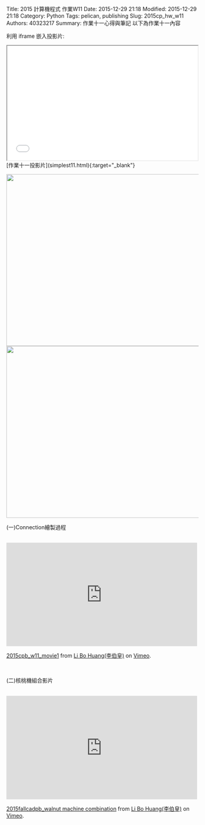 Title: 2015 計算機程式 作業W11
Date: 2015-12-29 21:18
Modified: 2015-12-29 21:18
Category: Python
Tags: pelican, publishing
Slug: 2015cp_hw_w11
Authors: 40323217
Summary: 作業十一心得與筆記
以下為作業十一內容 

利用 iframe 嵌入投影片:

<iframe src="simplest11.html" width="500" height="300"></iframe>
<br / >
[作業十一投影片](simplest11.html){:target="_blank"}
<br / >
</p>
<img src="https://copy.com/UcmNgceE8mxdrsCq"width="550"height="450">
<br / >
<img src="https://copy.com/TPklzsECNAOjjYBk"width="550"height="450">
<br / >
<p>(一)Connection繪製過程</p>
<br / >
<iframe src="https://player.vimeo.com/video/147972526" width="500" height="271" frameborder="0" webkitallowfullscreen mozallowfullscreen allowfullscreen></iframe> 
<br / >
<p><a href="https://vimeo.com/147972526">2015cpb_w11_movie1</a> from <a href="https://vimeo.com/user44933766">Li Bo Huang(李伯皇)</a> on <a href="https://vimeo.com">Vimeo</a>.</p>  
<br / >
<p>(二)核桃機組合影片</p>
<br / >
<iframe src="https://player.vimeo.com/video/149553485" width="500" height="271" frameborder="0" webkitallowfullscreen mozallowfullscreen allowfullscreen></iframe> 
<br / >
<p><a href="https://vimeo.com/149553485">2015fallcadpb_walnut machine combination</a> from <a href="https://vimeo.com/user44933766">Li Bo Huang(李伯皇)</a> on <a href="https://vimeo.com">Vimeo</a>.</p>
